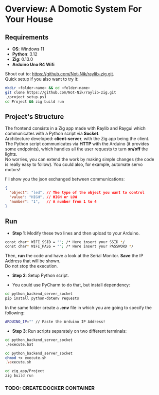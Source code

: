 # Overview: A Domotic System For Your House

## Requirements

* __OS__: Windows 11
* __Python__: 3.12
* __Zig__: 0.13.0
* __Arduino Uno R4 Wifi__

Shout out to: <https://github.com/Not-Nik/raylib-zig.git>. <br />
Quick setup if you also want to try it: <br />

```bash
mkdir <folder-name> && cd <folder-name>
git clone https://github.com/Not-Nik/raylib-zig.git
./project_setup.ps1
cd Project && zig build run
```

## Project's Structure

The frontend consists in a Zig app made with Raylib and Raygui which communicates with a Python script via __Socket__. <br />
Architecture developed: __client-server__, with the Zig app being the client. <br />
The Python script communicates via __HTTP__ with the Arduino (it provides some endpoints), which handles all the user requests to turn __on/off__ the lights. <br />
No worries, you can extend the work by making simple changes (the code is really easy to follow). You could also, for example, automate servo motors! <br /> 

I'll show you the json exchanged between communications:

```json
{
  "object": "led", // The type of the object you want to control
  "value": "HIGH", // HIGH or LOW
  "number": "1",   // A number from 1 to 4
}
```

## Run

* __Step 1__: Modify these two lines and then upload to your Arduino. <br />

```bash
const char* WIFI_SSID = ""; /* Here insert your SSID */
const char* WIFI_PASS = ""; /* Here insert your PASSWORD */
```

Then, __run__ the code and have a look at the Serial Monitor. __Save__ the IP Address that will be shown. <br />
Do not stop the execution. <br />

* __Step 2__: Setup Python script. <br />

* You could use PyCharm to do that, but install dependency:

```bash
cd python_backend_server_socket
pip install python-dotenv requests
```

In the same folder create a __.env__ file in which you are going to specify the following:

```bash
ARDUINO_IP="" // Paste the Arduino IP Address!
```

* __Step 3__: Run scripts separately on two different terminals: <br />

```bash
cd python_backend_server_socket
./execute.bat
```

```sh
cd python_backend_server_socket
chmod +x execute.sh
.\execute.sh
```

```bash
cd zig_app/Project
zig build run
```

### TODO: CREATE DOCKER CONTAINER
